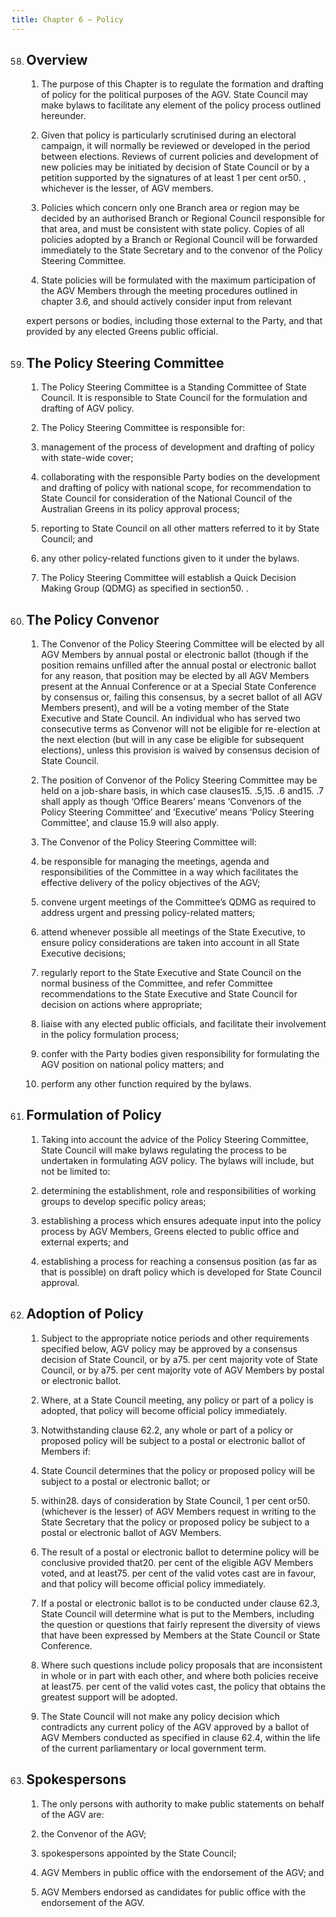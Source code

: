 ```yaml
---
title: Chapter 6 — Policy
---
```


58. ## Overview

    1. The purpose of this Chapter is to regulate the formation and drafting of policy for the political
    purposes of the AGV. State Council may make bylaws to facilitate any element of the policy
    process outlined hereunder.

    2. Given that policy is particularly scrutinised during an electoral campaign, it will normally be
    reviewed or developed in the period between elections. Reviews of current policies and
    development of new policies may be initiated by decision of State Council or by a petition
    supported by the signatures of at least 1 per cent or50. , whichever is the lesser, of AGV
    members.

    3. Policies which concern only one Branch area or region may be decided by an authorised Branch
    or Regional Council responsible for that area, and must be consistent with state policy. Copies of
    all policies adopted by a Branch or Regional Council will be forwarded immediately to the State
    Secretary and to the convenor of the Policy Steering Committee.

    4. State policies will be formulated with the maximum participation of the AGV Members through
    the meeting procedures outlined in chapter 3.6, and should actively consider input from relevant



    expert persons or bodies, including those external to the Party, and that provided by any elected
    Greens public official.

59. ## The Policy Steering Committee

    1. The Policy Steering Committee is a Standing Committee of State Council. It is responsible to
    State Council for the formulation and drafting of AGV policy.

    2. The Policy Steering Committee is responsible for:


    1. management of the process of development and drafting of policy with state-wide cover;

    2. collaborating with the responsible Party bodies on the development and drafting of policy
    with national scope, for recommendation to State Council for consideration of the National
    Council of the Australian Greens in its policy approval process;

    3. reporting to State Council on all other matters referred to it by State Council; and
    4. any other policy-related functions given to it under the bylaws.

    3. The Policy Steering Committee will establish a Quick Decision Making Group (QDMG) as
    specified in section50. .

60. ## The Policy Convenor

    1. The Convenor of the Policy Steering Committee will be elected by all AGV Members by annual
    postal or electronic ballot (though if the position remains unfilled after the annual postal or
    electronic ballot for any reason, that position may be elected by all AGV Members present at the
    Annual Conference or at a Special State Conference by consensus or, failing this consensus, by a
    secret ballot of all AGV Members present), and will be a voting member of the State Executive
    and State Council. An individual who has served two consecutive terms as Convenor will not be
    eligible for re-election at the next election (but will in any case be eligible for subsequent
    elections), unless this provision is waived by consensus decision of State Council.

    2. The position of Convenor of the Policy Steering Committee may be held on a job-share basis, in
    which case clauses15. .5,15. .6 and15. .7 shall apply as though ‘Office Bearers’ means ‘Convenors
    of the Policy Steering Committee’ and ‘Executive’ means ‘Policy Steering Committee’, and
    clause 15.9 will also apply.

    3. The Convenor of the Policy Steering Committee will:


    1. be responsible for managing the meetings, agenda and responsibilities of the Committee in
    a way which facilitates the effective delivery of the policy objectives of the AGV;

    2. convene urgent meetings of the Committee’s QDMG as required to address urgent and
    pressing policy-related matters;

    3. attend whenever possible all meetings of the State Executive, to ensure policy
    considerations are taken into account in all State Executive decisions;

    4. regularly report to the State Executive and State Council on the normal business of the
    Committee, and refer Committee recommendations to the State Executive and State
    Council for decision on actions where appropriate;

    5. liaise with any elected public officials, and facilitate their involvement in the policy
    formulation process;




    6. confer with the Party bodies given responsibility for formulating the AGV position on
    national policy matters; and
    7. perform any other function required by the bylaws.

61. ## Formulation of Policy

    1. Taking into account the advice of the Policy Steering Committee, State Council will make
    bylaws regulating the process to be undertaken in formulating AGV policy. The bylaws will
    include, but not be limited to:
    1. determining the establishment, role and responsibilities of working groups to develop
    specific policy areas;

    2. establishing a process which ensures adequate input into the policy process by AGV
    Members, Greens elected to public office and external experts; and
    3. establishing a process for reaching a consensus position (as far as that is possible) on draft
    policy which is developed for State Council approval.

62. ## Adoption of Policy

    1. Subject to the appropriate notice periods and other requirements specified below, AGV policy
    may be approved by a consensus decision of State Council, or by a75.  per cent majority vote of
    State Council, or by a75.  per cent majority vote of AGV Members by postal or electronic ballot.

    2. Where, at a State Council meeting, any policy or part of a policy is adopted, that policy will
    become official policy immediately.

    3. Notwithstanding clause 62.2, any whole or part of a policy or proposed policy will be subject to
    a postal or electronic ballot of Members if:
    1. State Council determines that the policy or proposed policy will be subject to a postal or
    electronic ballot; or
    2. within28.  days of consideration by State Council, 1 per cent or50.  (whichever is the lesser)
    of AGV Members request in writing to the State Secretary that the policy or proposed
    policy be subject to a postal or electronic ballot of AGV Members.

    4. The result of a postal or electronic ballot to determine policy will be conclusive provided that20. 
    per cent of the eligible AGV Members voted, and at least75.  per cent of the valid votes cast are
    in favour, and that policy will become official policy immediately.

    5. If a postal or electronic ballot is to be conducted under clause 62.3, State Council will determine
    what is put to the Members, including the question or questions that fairly represent the diversity
    of views that have been expressed by Members at the State Council or State Conference.

    6. Where such questions include policy proposals that are inconsistent in whole or in part with each
    other, and where both policies receive at least75.  per cent of the valid votes cast, the policy that
    obtains the greatest support will be adopted.

    7. The State Council will not make any policy decision which contradicts any current policy of the
    AGV approved by a ballot of AGV Members conducted as specified in clause 62.4, within the
    life of the current parliamentary or local government term.


63. ## Spokespersons

    1. The only persons with authority to make public statements on behalf of the AGV are:


    1. the Convenor of the AGV;

    2. spokespersons appointed by the State Council;

    3. AGV Members in public office with the endorsement of the AGV; and
    4. AGV Members endorsed as candidates for public office with the endorsement of the AGV.
